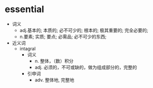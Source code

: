 # essential
- 词义
    - adj.基本的; 本质的; 必不可少的; 根本的; 极其重要的; 完全必要的;
    - n.要素; 实质; 要点; 必需品; 必不可少的东西;
- 近义词
    - intagral
        - 词义
            - n. 整体，（数）积分
            - adj. 必须的，不可或缺的，做为组成部分的，完整的
        - 引申词
            - adv. 整体地, 完整地